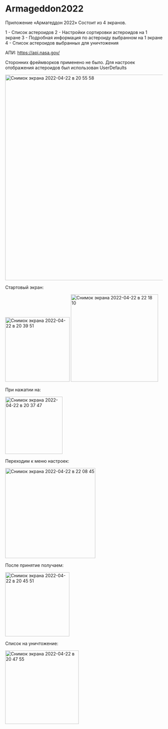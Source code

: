 # Armageddon2022

Приложение «Армагеддон 2022» 
Состоит из 4 экранов. 

1 - Список астероидов 
2 - Настройки сортировки астероидов на 1 экране
3 - Подробная информация по астероиду выбранном на 1 экране
4 - Список астероидов выбранных для уничтожения

АПИ: 
https://api.nasa.gov/

Сторонних фреймворков применено не было.
Для настроек отображения астероидов был использован UserDefaults

<img width="657" alt="Снимок экрана 2022-04-22 в 20 55 58" src="https://user-images.githubusercontent.com/79254522/164769006-bc9c4b2b-ecbd-4f14-9a9f-8762566b1205.png">

Стартовый экран:

<img width="206" alt="Снимок экрана 2022-04-22 в 20 39 51" src="https://user-images.githubusercontent.com/79254522/164766244-2931116e-107a-4fcc-be3d-d99f6bb6a281.png"> <img width="279" alt="Снимок экрана 2022-04-22 в 22 18 10" src="https://user-images.githubusercontent.com/79254522/164780007-e20fdf01-699b-4e9f-90a9-9f879acc1856.png">




При нажатии на:   


<img width="183" alt="Снимок экрана 2022-04-22 в 20 37 47" src="https://user-images.githubusercontent.com/79254522/164766120-66c2177d-b4bd-4171-86e7-1323133dc7a1.png">


Переходим к меню настроек: 

<img width="288" alt="Снимок экрана 2022-04-22 в 22 08 45" src="https://user-images.githubusercontent.com/79254522/164778870-695e7d55-6771-4e40-844c-9892e5b9fd46.png">


После принятие получаем: 

<img width="205" alt="Снимок экрана 2022-04-22 в 20 45 51" src="https://user-images.githubusercontent.com/79254522/164767612-b3cdad05-67f5-4d7f-862a-4d00b7235ca0.png">

Список на уничтожение: 

<img width="235" alt="Снимок экрана 2022-04-22 в 20 47 55" src="https://user-images.githubusercontent.com/79254522/164767796-fdf40920-1bad-4c4d-bde5-dfb160129921.png">
